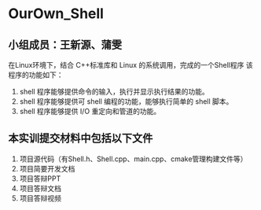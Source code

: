 # OurOwn_Shell
## 小组成员：王新源、蒲雯
在Linux环境下，结合 C++标准库和 Linux 的系统调用，完成的一个Shell程序
该程序的功能如下：
1. shell 程序能够提供命令的输入，执行并显示执行结果的功能。
2. shell 程序能够提供可 shell 编程的功能，能够执行简单的 shell 脚本。
3. shell 程序能够提供 I/O 重定向和管道的功能。
## 本实训提交材料中包括以下文件
1. 项目源代码（有Shell.h、Shell.cpp、main.cpp、cmake管理构建文件等）
2. 项目简要开发文档
3. 项目答辩PPT
4. 项目答辩文档
5. 项目答辩视频
